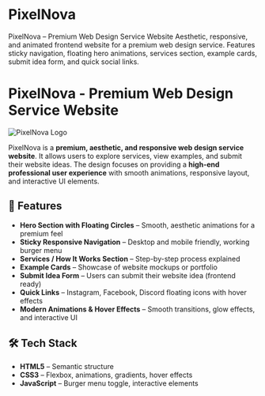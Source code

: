 # PixelNova
PixelNova – Premium Web Design Service Website Aesthetic, responsive, and animated frontend website for a premium web design service. Features sticky navigation, floating hero animations, services section, example cards, submit idea form, and quick social links.
# PixelNova - Premium Web Design Service Website

![PixelNova Logo](https://upload.wikimedia.org/wikipedia/commons/9/95/Instagram_logo_2022.svg) <!-- Optional placeholder logo -->

PixelNova is a **premium, aesthetic, and responsive web design service website**. It allows users to explore services, view examples, and submit their website ideas. The design focuses on providing a **high-end professional user experience** with smooth animations, responsive layout, and interactive UI elements.

## 🌟 Features

- **Hero Section with Floating Circles** – Smooth, aesthetic animations for a premium feel  
- **Sticky Responsive Navigation** – Desktop and mobile friendly, working burger menu  
- **Services / How It Works Section** – Step-by-step process explained  
- **Example Cards** – Showcase of website mockups or portfolio  
- **Submit Idea Form** – Users can submit their website idea (frontend ready)  
- **Quick Links** – Instagram, Facebook, Discord floating icons with hover effects  
- **Modern Animations & Hover Effects** – Smooth transitions, glow effects, and interactive UI  

## 🛠 Tech Stack

- **HTML5** – Semantic structure  
- **CSS3** – Flexbox, animations, gradients, hover effects  
- **JavaScript** – Burger menu toggle, interactive elements  
